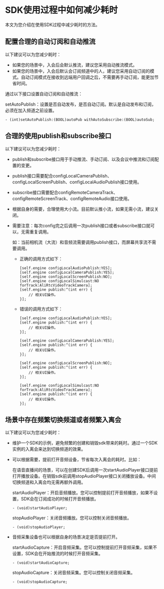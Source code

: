 # SDK使用过程中如何减少耗时

本文为您介绍在使用SDK过程中减少耗时的方法。

## 配置合理的自动订阅和自动推流

以下建议可以为您减少耗时：

-   如果您的场景中，入会后会默认推流，建议您采用自动推流模式。
-   如果您的场景中，入会后默认会订阅频道中的人，建议您采用自动订阅的模式。自动订阅模式在接收到远端用户回调之后，不需要再手动订阅，能更加节省时间。

通过以下接口设置自动订阅和自动推流：

setAutoPublish：设置是否自动发布，是否自动订阅。默认是自动发布和订阅，必须在加入频道之前设置。

```
- (int)setAutoPublish:(BOOL)autoPub withAutoSubscribe:(BOOL)autoSub;
```

## 合理的使用publish和subscribe接口

以下建议可以为您减少耗时：

-   publish和subscribe接口用于手动推流、手动订阅、以及会议中推流和订阅配置的变更。
-   publish接口需要配合configLocalCameraPublish、configLocalScreenPublish、configLocalAudioPublish接口使用。
-   subscribe接口需要配合configRemoteCameraTrack、configRemoteScreenTrack、configRemoteAudio接口使用。
-   根据自身的需要，合理使用大小流。目前默认推小流，如果无需小流，建议关闭。
-   需要注意：每次config完之后调用一次publish接口或者subscribe接口就可以，无需重复调用。

    如：当前相机流（大流）和音频流需要调用publish接口，而屏幕共享流不需要调用。

    -   正确的调用方式如下：

        ```
        [self.engine configLocalAudioPublish:YES];
        [self.engine configLocalCameraPublish:YES];
        [self.engine configLocalScreenPublish:NO];
        [self.engine configLocalSimulcast:NO forTrack:AliRtcVideoTrackCamera];
        [self.engine publish:^(int err) {
            // 相关UI操作。
        }]; 
        ```

    -   错误的调用方式如下：

        ```
        [self.engine configLocalAudioPublish:YES];
        [self.engine publish:^(int err) {
            // 相关UI操作。
        }]; 
        
        [self.engine configLocalCameraPublish:YES];
        [self.engine publish:^(int err) {
            // 相关UI操作。
        }]; 
        
        [self.engine configLocalScreenPublish:NO];
        [self.engine publish:^(int err) {
            // 相关UI操作。
        }]; 
        
        [self.engine configLocalSimulcast:NO forTrack:AliRtcVideoTrackCamera];
        [self.engine publish:^(int err) {
            // 相关UI操作。
        }]; 
        ```


## 场景中存在频繁切换频道或者频繁入离会

以下建议可以为您减少耗时：

-   维护一个SDK的示例，避免频繁的创建和销毁sdk带来的耗时。通过一个SDK实例的入离会来达到切换频道的效果。
-   可以根据需要，提前打开音频设备，节省每次入离会的耗时。比如：

    在语音直播间的场景，可以在创建SDK后调用一次startAudioPlayer接口提前打开播放设备。在销毁sdk前调用stopAudioPlayer接口关闭播放设备。中间切换频道和入离会均无需再额外调用。

    startAudioPlayer：开启音频播放。您可以控制提前打开音频播放，如果不设置，SDK会在订阅成功的时候打开音频播放。

    ```
    - (void)startAudioPlayer;
    ```

    stopAudioPlayer：关闭音频播放。您可以控制关闭音频播放。

    ```
    - (void)stopAudioPlayer;
    ```

-   音频采集设备也可以根据自身的场景决定是否提前打开。

    startAudioCapture：开启音频采集。您可以控制提前打开音频采集，如果不设置，SDK会在开始推流的时候打开音频采集。

    ```
    - (void)startAudioCapture;
    ```

    stopAudioCapture：关闭音频采集。您可以控制关闭音频采集。

    ```
    - (void)stopAudioCapture;
    ```



